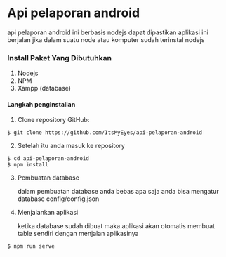 # Api pelaporan android

api pelaporan android ini berbasis nodejs dapat dipastikan aplikasi ini berjalan jika dalam suatu node atau komputer sudah terinstal nodejs

### Install Paket Yang Dibutuhkan

1. Nodejs
2. NPM
3. Xampp (database)

#### Langkah penginstallan

1.  Clone repository GitHub:

```shell
$ git clone https://github.com/ItsMyEyes/api-pelaporan-android
```

2. Setelah itu anda masuk ke repository

```shell
$ cd api-pelaporan-android
$ npm install
```

3. Pembuatan database

    dalam pembuatan database anda bebas apa saja anda bisa mengatur database config/config.json

4. Menjalankan aplikasi

    ketika database sudah dibuat maka aplikasi akan otomatis membuat table sendiri dengan menjalan aplikasinya

```shell
$ npm run serve
```